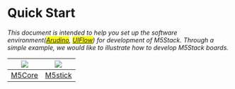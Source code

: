 # Quick Start

*This document is intended to help you set up the software environment(<mark>[Arudino](https://www.arduino.cc)</mark>, <mark>[UIFlow](http://flow.m5stack.com)</mark>) for development of M5Stack. Through a simple example, we would like to illustrate how to develop M5Stack boards.*

<img src="assets/img/getting_started_pics/m5stack_core.png"> | <img src="assets/img/getting_started_pics/m5stick.png">
---|---
[M5Core](en/quick_start/m5core/m5stack_core_quick_start) | [M5stick](en/quick_start/m5stick/m5stick_quick_start)

<!-- ## Practice

**For being familiar with the programming mode you lik, We suggest you following the corresponding option to do more practices.**

<img src="assets/img/getting_started_pics/programming_mode_arduino.png"> | <img src="assets/img/getting_started_pics/programming_mode_blockly.png">  | <img src="assets/img/getting_started_pics/programming_mode_micropython.png">
---|---|---
[Arduino](/en/practice/practice_arduino) | [UiFlow-Blockly](/en/practice/practice_blockly) | [UiFlow-MicroPython](/en/practice/practice_micropython) -->
